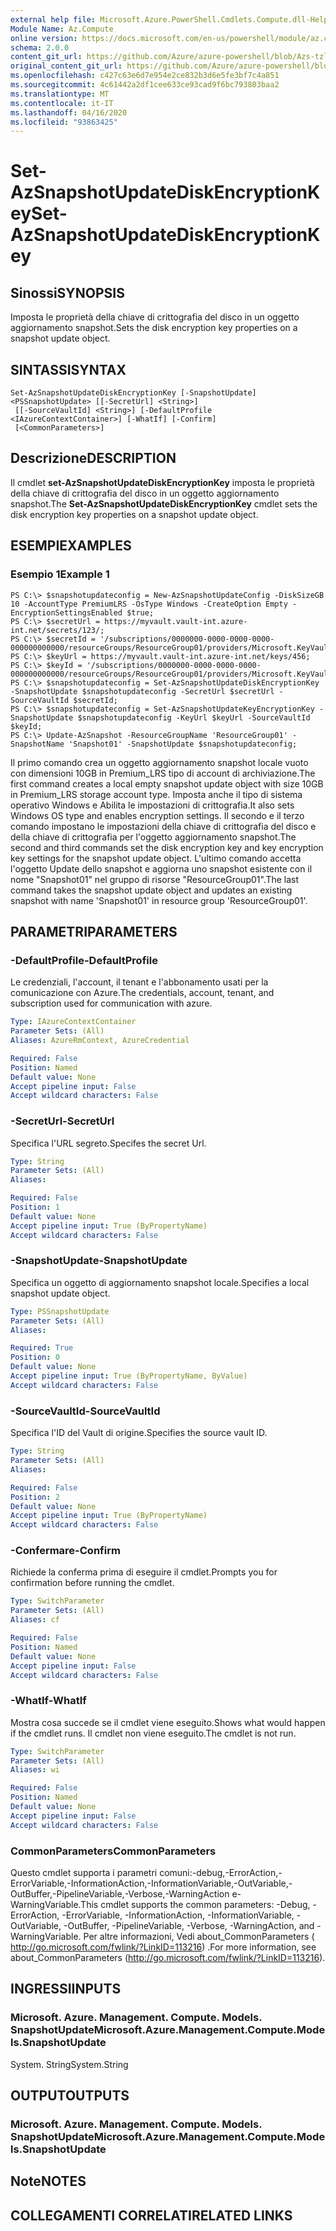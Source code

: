 ```yaml
---
external help file: Microsoft.Azure.PowerShell.Cmdlets.Compute.dll-Help-Help.xml
Module Name: Az.Compute
online version: https://docs.microsoft.com/en-us/powershell/module/az.compute/set-azsnapshotupdatediskencryptionkey
schema: 2.0.0
content_git_url: https://github.com/Azure/azure-powershell/blob/Azs-tzl/src/Compute/Compute/help/Set-AzSnapshotUpdateDiskEncryptionKey.md
original_content_git_url: https://github.com/Azure/azure-powershell/blob/Azs-tzl/src/Compute/Compute/help/Set-AzSnapshotUpdateDiskEncryptionKey.md
ms.openlocfilehash: c427c63e6d7e954e2ce832b3d6e5fe3bf7c4a851
ms.sourcegitcommit: 4c61442a2df1cee633ce93cad9f6bc793803baa2
ms.translationtype: MT
ms.contentlocale: it-IT
ms.lasthandoff: 04/16/2020
ms.locfileid: "93863425"
---
```

# <span data-ttu-id="d5975-101">Set-AzSnapshotUpdateDiskEncryptionKey</span><span class="sxs-lookup"><span data-stu-id="d5975-101">Set-AzSnapshotUpdateDiskEncryptionKey</span></span>

## <span data-ttu-id="d5975-102">Sinossi</span><span class="sxs-lookup"><span data-stu-id="d5975-102">SYNOPSIS</span></span>
<span data-ttu-id="d5975-103">Imposta le proprietà della chiave di crittografia del disco in un oggetto aggiornamento snapshot.</span><span class="sxs-lookup"><span data-stu-id="d5975-103">Sets the disk encryption key properties on a snapshot update object.</span></span>

## <span data-ttu-id="d5975-104">SINTASSI</span><span class="sxs-lookup"><span data-stu-id="d5975-104">SYNTAX</span></span>

```
Set-AzSnapshotUpdateDiskEncryptionKey [-SnapshotUpdate] <PSSnapshotUpdate> [[-SecretUrl] <String>]
 [[-SourceVaultId] <String>] [-DefaultProfile <IAzureContextContainer>] [-WhatIf] [-Confirm]
 [<CommonParameters>]
```

## <span data-ttu-id="d5975-105">Descrizione</span><span class="sxs-lookup"><span data-stu-id="d5975-105">DESCRIPTION</span></span>
<span data-ttu-id="d5975-106">Il cmdlet **set-AzSnapshotUpdateDiskEncryptionKey** imposta le proprietà della chiave di crittografia del disco in un oggetto aggiornamento snapshot.</span><span class="sxs-lookup"><span data-stu-id="d5975-106">The **Set-AzSnapshotUpdateDiskEncryptionKey** cmdlet sets the disk encryption key properties on a snapshot update object.</span></span>

## <span data-ttu-id="d5975-107">ESEMPI</span><span class="sxs-lookup"><span data-stu-id="d5975-107">EXAMPLES</span></span>

### <span data-ttu-id="d5975-108">Esempio 1</span><span class="sxs-lookup"><span data-stu-id="d5975-108">Example 1</span></span>
```
PS C:\> $snapshotupdateconfig = New-AzSnapshotUpdateConfig -DiskSizeGB 10 -AccountType PremiumLRS -OsType Windows -CreateOption Empty -EncryptionSettingsEnabled $true;
PS C:\> $secretUrl = https://myvault.vault-int.azure-int.net/secrets/123/;
PS C:\> $secretId = '/subscriptions/0000000-0000-0000-0000-000000000000/resourceGroups/ResourceGroup01/providers/Microsoft.KeyVault/vaults/TestVault123';
PS C:\> $keyUrl = https://myvault.vault-int.azure-int.net/keys/456;
PS C:\> $keyId = '/subscriptions/0000000-0000-0000-0000-000000000000/resourceGroups/ResourceGroup01/providers/Microsoft.KeyVault/vaults/TestVault456';
PS C:\> $snapshotupdateconfig = Set-AzSnapshotUpdateDiskEncryptionKey -SnapshotUpdate $snapshotupdateconfig -SecretUrl $secretUrl -SourceVaultId $secretId;
PS C:\> $snapshotupdateconfig = Set-AzSnapshotUpdateKeyEncryptionKey -SnapshotUpdate $snapshotupdateconfig -KeyUrl $keyUrl -SourceVaultId $keyId;
PS C:\> Update-AzSnapshot -ResourceGroupName 'ResourceGroup01' -SnapshotName 'Snapshot01' -SnapshotUpdate $snapshotupdateconfig;
```

<span data-ttu-id="d5975-109">Il primo comando crea un oggetto aggiornamento snapshot locale vuoto con dimensioni 10GB in Premium_LRS tipo di account di archiviazione.</span><span class="sxs-lookup"><span data-stu-id="d5975-109">The first command creates a local empty snapshot update object with size 10GB in Premium_LRS storage account type.</span></span>  <span data-ttu-id="d5975-110">Imposta anche il tipo di sistema operativo Windows e Abilita le impostazioni di crittografia.</span><span class="sxs-lookup"><span data-stu-id="d5975-110">It also sets Windows OS type and enables encryption settings.</span></span>
<span data-ttu-id="d5975-111">Il secondo e il terzo comando impostano le impostazioni della chiave di crittografia del disco e della chiave di crittografia per l'oggetto aggiornamento snapshot.</span><span class="sxs-lookup"><span data-stu-id="d5975-111">The second and third commands set the disk encryption key and key encryption key settings for the snapshot update object.</span></span>
<span data-ttu-id="d5975-112">L'ultimo comando accetta l'oggetto Update dello snapshot e aggiorna uno snapshot esistente con il nome "Snapshot01" nel gruppo di risorse "ResourceGroup01".</span><span class="sxs-lookup"><span data-stu-id="d5975-112">The last command takes the snapshot update object and updates an existing snapshot with name 'Snapshot01' in resource group 'ResourceGroup01'.</span></span>

## <span data-ttu-id="d5975-113">PARAMETRI</span><span class="sxs-lookup"><span data-stu-id="d5975-113">PARAMETERS</span></span>

### <span data-ttu-id="d5975-114">-DefaultProfile</span><span class="sxs-lookup"><span data-stu-id="d5975-114">-DefaultProfile</span></span>
<span data-ttu-id="d5975-115">Le credenziali, l'account, il tenant e l'abbonamento usati per la comunicazione con Azure.</span><span class="sxs-lookup"><span data-stu-id="d5975-115">The credentials, account, tenant, and subscription used for communication with azure.</span></span>

```yaml
Type: IAzureContextContainer
Parameter Sets: (All)
Aliases: AzureRmContext, AzureCredential

Required: False
Position: Named
Default value: None
Accept pipeline input: False
Accept wildcard characters: False
```

### <span data-ttu-id="d5975-116">-SecretUrl</span><span class="sxs-lookup"><span data-stu-id="d5975-116">-SecretUrl</span></span>
<span data-ttu-id="d5975-117">Specifica l'URL segreto.</span><span class="sxs-lookup"><span data-stu-id="d5975-117">Specifes the secret Url.</span></span>

```yaml
Type: String
Parameter Sets: (All)
Aliases: 

Required: False
Position: 1
Default value: None
Accept pipeline input: True (ByPropertyName)
Accept wildcard characters: False
```

### <span data-ttu-id="d5975-118">-SnapshotUpdate</span><span class="sxs-lookup"><span data-stu-id="d5975-118">-SnapshotUpdate</span></span>
<span data-ttu-id="d5975-119">Specifica un oggetto di aggiornamento snapshot locale.</span><span class="sxs-lookup"><span data-stu-id="d5975-119">Specifies a local snapshot update object.</span></span>

```yaml
Type: PSSnapshotUpdate
Parameter Sets: (All)
Aliases: 

Required: True
Position: 0
Default value: None
Accept pipeline input: True (ByPropertyName, ByValue)
Accept wildcard characters: False
```

### <span data-ttu-id="d5975-120">-SourceVaultId</span><span class="sxs-lookup"><span data-stu-id="d5975-120">-SourceVaultId</span></span>
<span data-ttu-id="d5975-121">Specifica l'ID del Vault di origine.</span><span class="sxs-lookup"><span data-stu-id="d5975-121">Specifies the source vault ID.</span></span>

```yaml
Type: String
Parameter Sets: (All)
Aliases: 

Required: False
Position: 2
Default value: None
Accept pipeline input: True (ByPropertyName)
Accept wildcard characters: False
```

### <span data-ttu-id="d5975-122">-Confermare</span><span class="sxs-lookup"><span data-stu-id="d5975-122">-Confirm</span></span>
<span data-ttu-id="d5975-123">Richiede la conferma prima di eseguire il cmdlet.</span><span class="sxs-lookup"><span data-stu-id="d5975-123">Prompts you for confirmation before running the cmdlet.</span></span>

```yaml
Type: SwitchParameter
Parameter Sets: (All)
Aliases: cf

Required: False
Position: Named
Default value: None
Accept pipeline input: False
Accept wildcard characters: False
```

### <span data-ttu-id="d5975-124">-WhatIf</span><span class="sxs-lookup"><span data-stu-id="d5975-124">-WhatIf</span></span>
<span data-ttu-id="d5975-125">Mostra cosa succede se il cmdlet viene eseguito.</span><span class="sxs-lookup"><span data-stu-id="d5975-125">Shows what would happen if the cmdlet runs.</span></span>
<span data-ttu-id="d5975-126">Il cmdlet non viene eseguito.</span><span class="sxs-lookup"><span data-stu-id="d5975-126">The cmdlet is not run.</span></span>

```yaml
Type: SwitchParameter
Parameter Sets: (All)
Aliases: wi

Required: False
Position: Named
Default value: None
Accept pipeline input: False
Accept wildcard characters: False
```

### <span data-ttu-id="d5975-127">CommonParameters</span><span class="sxs-lookup"><span data-stu-id="d5975-127">CommonParameters</span></span>
<span data-ttu-id="d5975-128">Questo cmdlet supporta i parametri comuni:-debug,-ErrorAction,-ErrorVariable,-InformationAction,-InformationVariable,-OutVariable,-OutBuffer,-PipelineVariable,-Verbose,-WarningAction e-WarningVariable.</span><span class="sxs-lookup"><span data-stu-id="d5975-128">This cmdlet supports the common parameters: -Debug, -ErrorAction, -ErrorVariable, -InformationAction, -InformationVariable, -OutVariable, -OutBuffer, -PipelineVariable, -Verbose, -WarningAction, and -WarningVariable.</span></span> <span data-ttu-id="d5975-129">Per altre informazioni, Vedi about_CommonParameters ( http://go.microsoft.com/fwlink/?LinkID=113216) .</span><span class="sxs-lookup"><span data-stu-id="d5975-129">For more information, see about_CommonParameters (http://go.microsoft.com/fwlink/?LinkID=113216).</span></span>

## <span data-ttu-id="d5975-130">INGRESSI</span><span class="sxs-lookup"><span data-stu-id="d5975-130">INPUTS</span></span>

### <span data-ttu-id="d5975-131">Microsoft. Azure. Management. Compute. Models. SnapshotUpdate</span><span class="sxs-lookup"><span data-stu-id="d5975-131">Microsoft.Azure.Management.Compute.Models.SnapshotUpdate</span></span>
<span data-ttu-id="d5975-132">System. String</span><span class="sxs-lookup"><span data-stu-id="d5975-132">System.String</span></span>

## <span data-ttu-id="d5975-133">OUTPUT</span><span class="sxs-lookup"><span data-stu-id="d5975-133">OUTPUTS</span></span>

### <span data-ttu-id="d5975-134">Microsoft. Azure. Management. Compute. Models. SnapshotUpdate</span><span class="sxs-lookup"><span data-stu-id="d5975-134">Microsoft.Azure.Management.Compute.Models.SnapshotUpdate</span></span>

## <span data-ttu-id="d5975-135">Note</span><span class="sxs-lookup"><span data-stu-id="d5975-135">NOTES</span></span>

## <span data-ttu-id="d5975-136">COLLEGAMENTI CORRELATI</span><span class="sxs-lookup"><span data-stu-id="d5975-136">RELATED LINKS</span></span>

